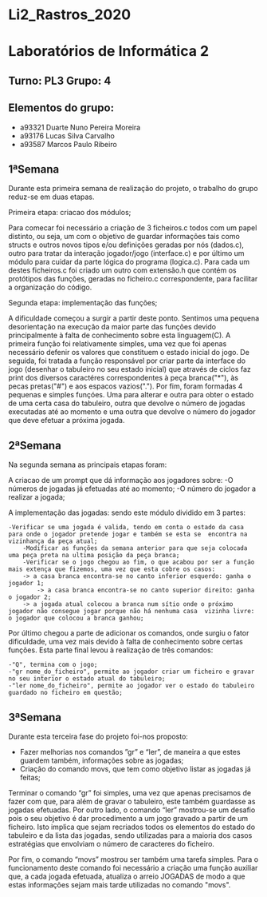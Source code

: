 # Li2_Rastros_2020
# Laboratórios de Informática 2

## Turno: PL3 Grupo: 4

## Elementos do grupo:
* a93321 Duarte Nuno Pereira Moreira
* a93176 Lucas Silva Carvalho
* a93587 Marcos Paulo Ribeiro

## 1ªSemana

Durante esta primeira semana de realização do projeto, o trabalho do grupo reduz-se em duas etapas.

Primeira etapa: criacao dos módulos; 

Para comecar foi necessário a criação de 3 ficheiros.c todos com um papel distinto, ou seja, um com o objetivo de guardar informações tais como structs e outros novos tipos e/ou definições geradas por nós (dados.c), outro para tratar da interação jogador/jogo (interface.c) e por último um módulo para cuidar da parte lógica do programa (logica.c). Para cada um destes ficheiros.c foi criado um outro com extensão.h que contém os protótipos das funções, geradas no ficheiro.c correspondente, para facilitar a organização do código.


Segunda etapa: implementação das funções;

A dificuldade começou a surgir a partir deste ponto. Sentimos uma pequena desorientação na execução da maior parte das funções devido principalmente à falta de conhecimento sobre esta linguagem(C).
A primeira função foi relativamente simples, uma vez que foi apenas necessário defenir os valores que constituem o estado inicial do jogo.
De seguida, foi tratada a função responsável por criar parte da interface do jogo (desenhar o tabuleiro no seu estado inicial) que através de ciclos faz print dos diversos caractéres correspondentes à peça branca("*"), às pecas pretas("#") e aos espacos vazios(".").
Por fim, foram formadas 4 pequenas e simples funçóes. Uma para alterar e outra para obter o estado de uma certa casa do tabuleiro, outra que devolve o número de jogadas executadas até ao momento e uma outra que devolve o número do jogador que deve efetuar a próxima jogada.

## 2ªSemana

Na segunda semana as principais etapas foram:

A criacao de um prompt que dá informação aos jogadores sobre:
	-O números de jogadas já efetuadas até ao momento;
	-O número do jogador a realizar a jogada;

A implementação das jogadas: sendo este módulo dividido em 3 partes:

	-Verificar se uma jogada é valida, tendo em conta o estado da casa para onde o jogador pretende jogar e também se esta se  encontra na vizinhança da peça atual;
        -Modificar as funções da semana anterior para que seja colocada uma peça preta na ultima posição da peça branca;
        -Verificar se o jogo chegou ao fim, o que acabou por ser a função mais extença que fizemos, uma vez que esta cobre os casos:
		-> a casa branca encontra-se no canto inferior esquerdo: ganha o jogador 1;
         	-> a casa branca encontra-se no canto superior direito: ganha o jogador 2;
		-> a jogada atual colocou a branca num sítio onde o próximo jogador não consegue jogar porque não há nenhuma casa  vizinha livre: o jogador que colocou a branca ganhou;

Por último chegou a parte de adicionar os comandos, onde surgiu o fator dificuldade, uma vez mais devido à falta de conhecimento sobre certas funções. Esta parte final
levou à realização de três comandos:

	-"Q", termina com o jogo;
	-"gr nome_do_ficheiro", permite ao jogador criar um ficheiro e gravar no seu interior o estado atual do tabuleiro;
	-"ler nome_do_ficheiro", permite ao jogador ver o estado do tabuleiro guardado no ficheiro em questão;
	
## 3ªSemana


Durante esta terceira fase do projeto foi-nos proposto:
- Fazer melhorias nos comandos ”gr” e “ler”, de maneira a que estes guardem também, informações sobre as jogadas;
- Criação do comando movs, que tem como objetivo listar as jogadas já feitas;


Terminar o comando “gr” foi simples, uma vez que apenas precisamos de fazer com que, para além de gravar o tabuleiro, este também guardasse as jogadas efetuadas.
Por outro lado, o comando “ler” mostrou-se um desafio pois o seu objetivo é dar procedimento a um jogo gravado a partir de um ficheiro. Isto implica que sejam recriados todos os elementos do estado do tabuleiro e da lista das jogadas, sendo utilizadas para a maioria dos casos estratégias que envolviam o número de caracteres do ficheiro.

Por fim, o comando “movs” mostrou ser também uma tarefa simples. Para o funcionamento deste comando foi necessário a criação uma função auxiliar que, a cada jogada efetuada, atualiza o arreio JOGADAS de modo a que estas informações sejam mais tarde utilizadas no comando "movs".



